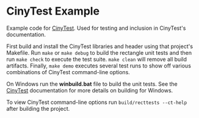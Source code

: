 # CinyTest Example

Example code for [CinyTest](https://github.com/drmonkeysee/CinyTest). Used for testing and inclusion in CinyTest's documentation.

First build and install the CinyTest libraries and header using that project's Makefile. Run `make` or `make debug` to build the rectangle unit tests and then run `make check` to execute the test suite. `make clean` will remove all build artifacts. Finally, `make demo` executes several test runs to show off various combinations of CinyTest command-line options.

On Windows run the **winbuild.bat** file to build the unit tests. See the [CinyTest](https://github.com/drmonkeysee/CinyTest) documentation for more details on building for Windows.

To view CinyTest command-line options run `build/recttests --ct-help` after building the project.
